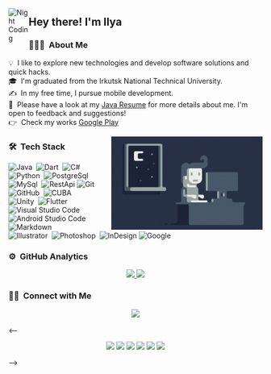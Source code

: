 <img alt="Night Coding" src="./assets/Hand%20Wave.gif" width='40' align="left"/><h2>Hey there! I'm Ilya</h2>

<!-- ## 👋 &nbsp;Hey there! I'm Aditya -->

### 👨🏻‍💻 &nbsp;About Me

💡 &nbsp;I like to explore new technologies and develop software solutions and quick hacks.\
🎓 &nbsp;I'm graduated from the Irkutsk National Technical University.\
✍️ &nbsp;In my free time, I pursue mobile development.\
📄 &nbsp;Please have a look at my [Java Resume](https://irkutsk.hh.ru/resume/7a8de993ff085893570039ed1f505362684f39?hhtmFrom=resume_list) for more details about me. I'm open to feedback and suggestions! \
👉 &nbsp;Check my works [Google Play](https://play.google.com/store/apps/developer?id=I_Alakey)

<img alt="Night Coding" src="https://raw.githubusercontent.com/AVS1508/AVS1508/master/assets/Night-Coding.gif" align="right"/>

### 🛠 &nbsp;Tech Stack

![Java](https://img.shields.io/badge/-Java-05122A?style=flat&logo=Java&logoColor=FFA518)&nbsp;
![Dart](https://img.shields.io/badge/-Dart-05122A?style=flat&logo=Dart&logoColor=FFA518)&nbsp;
![C#](https://img.shields.io/badge/-C-sharp-05122A?style=flat&logo=c-sharp&logoColor=FFA518)&nbsp;
![Python](https://img.shields.io/badge/-Python-05122A?style=flat&logo=python)&nbsp;
![PostgreSql](https://img.shields.io/badge/-PostgreSql-05122A?style=flat&logo=PostgreSql&logoColor=FFA518)&nbsp;
![MySql](https://img.shields.io/badge/-MySql-05122A?style=flat&logo=MySql&logoColor=FFA518)&nbsp;
![RestApi](https://img.shields.io/badge/-rest-api-05122A?style=flat&logo=rest-api)
![Git](https://img.shields.io/badge/-Git-05122A?style=flat&logo=git)&nbsp;
![GitHub](https://img.shields.io/badge/-GitHub-05122A?style=flat&logo=github)&nbsp;
![CUBA](https://img.shields.io/badge/-Cuba-05122A?style=flat&logo=cuba-platform)\
![Unity](https://img.shields.io/badge/-Unity-05122A?style=flat&logo=Unity&logoColor=FFA518)&nbsp;
![Flutter](https://img.shields.io/badge/-Flutter-05122A?style=flat&logo=Flutter&logoColor=FFA518)&nbsp;
![Visual Studio Code](https://img.shields.io/badge/-Visual%20Studio%20Code-05122A?style=flat&logo=visual-studio-code&logoColor=007ACC)&nbsp;
![Android Studio Code](https://img.shields.io/badge/-Android%20Studio%20Code-05122A?style=flat&logo=android-studio-code&logoColor=007ACC)&nbsp;
![Markdown](https://img.shields.io/badge/-Markdown-05122A?style=flat&logo=markdown)\
![Illustrator](https://img.shields.io/badge/-Illustrator-05122A?style=flat&logo=adobe-illustrator)&nbsp;
![Photoshop](https://img.shields.io/badge/-Photoshop-05122A?style=flat&logo=adobe-photoshop)&nbsp;
![InDesign](https://img.shields.io/badge/-InDesign-05122A?style=flat&logo=adobe-indesign)
![Google](https://img.shields.io/badge/-Google-05122A?style=flat&logo=google)

### ⚙️ &nbsp;GitHub Analytics

<p align="center">
<a href="https://github.com/ialakey">
  <img height="180em" src="https://github-readme-stats-eight-theta.vercel.app/api?username=ialakey&show_icons=true&theme=algolia&include_all_commits=true&count_private=true"/>
  <img height="180em" src="https://github-readme-stats-eight-theta.vercel.app/api/top-langs/?username=ialakey&layout=compact&langs_count=8&theme=algolia"/>
</a>
</p>

### 🤝🏻 &nbsp;Connect with Me

<p align="center">
<a href="instagram.com/i_alakey"><img src="https://img.shields.io/badge/-@adityavs__-E4405F?style=flat&logo=Instagram&logoColor=white"/></a>
</p>

<-- <p align="center">
<a href="https://www.adityavsingh.com"><img src="https://img.shields.io/badge/-adityavsingh.com-3423A6?style=flat&logo=Google-Chrome&logoColor=white"/></a>
<a href="https://linkedin.com/in/AVS1508"><img src="https://img.shields.io/badge/-Aditya%20Vikram%20Singh-0077B5?style=flat&logo=Linkedin&logoColor=white"/></a>
<a href="mailto:avsingh@umass.edu"><img src="https://img.shields.io/badge/-avsingh@umass.edu-D14836?style=flat&logo=Gmail&logoColor=white"/></a>
<a href="https://facebook.com/AVS1508"><img src="https://img.shields.io/badge/-@AVS1508-1877F2?style=flat&logo=Facebook&logoColor=white"/></a>
<a href="https://www.pinterest.ca/AVS1508"><img src="https://img.shields.io/badge/-@AVS1508-BD081C?style=flat&logo=Pinterest&logoColor=white"/></a>
<a href="https://www.behance.net/AVS1508"><img src="https://img.shields.io/badge/-@AVS1508-1769FF?style=flat&logo=Behance&logoColor=white"/></a>
</p> -->
